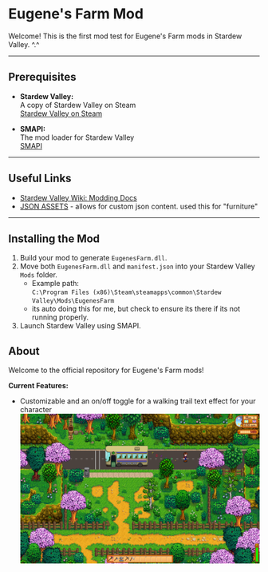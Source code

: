 # Eugene's Farm Mod

Welcome! This is the first mod test for Eugene's Farm mods in Stardew Valley. ^.^

---

## Prerequisites

- **Stardew Valley:**  
  A copy of Stardew Valley on Steam  
  [Stardew Valley on Steam](https://store.steampowered.com/app/413150/Stardew_Valley/)

- **SMAPI:**  
  The mod loader for Stardew Valley  
  [SMAPI](https://smapi.io/)

---

## Useful Links

- [Stardew Valley Wiki: Modding Docs](https://stardewvalleywiki.com/Modding:Index)
- [JSON ASSETS](https://www.nexusmods.com/stardewvalley/mods/1720?tab=description) - allows for custom json content. used this for "furniture"
---

## Installing the Mod

1. Build your mod to generate `EugenesFarm.dll`.
2. Move both `EugenesFarm.dll` and `manifest.json` into your Stardew Valley `Mods` folder.
   - Example path:  
     `C:\Program Files (x86)\Steam\steamapps\common\Stardew Valley\Mods\EugenesFarm`
   - its auto doing this for me, but check to ensure its there if its not running properly.
3. Launch Stardew Valley using SMAPI.


## About

Welcome to the official repository for Eugene's Farm mods!

**Current Features:**
- Customizable and an on/off toggle for a walking trail text effect for your character
![alt text](assets/image.png)